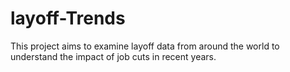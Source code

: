 # layoff-Trends
This project aims to examine layoff data from around the world to understand the impact of job cuts in recent years.

